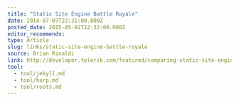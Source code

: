 ```yaml
---
title: "Static Site Engine Battle Royale"
date: 2014-07-07T22:31:00.000Z
posted_date: 2015-05-02T22:32:00.000Z
editor_recommends:
type: Article
slug: links/static-site-engine-battle-royale
source: Brian Rinaldi
link: http://developer.telerik.com/featured/comparing-static-site-engines/
tool:
  - tool/jekyll.md
  - tool/harp.md
  - tool/roots.md
---
```





